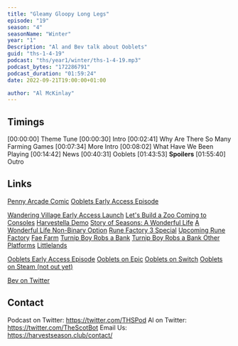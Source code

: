 ```yaml
---
title: "Gleamy Gloopy Long Legs"
episode: "19"
season: "4"
seasonName: "Winter"
year: "1"
Description: "Al and Bev talk about Ooblets"
guid: "ths-1-4-19"
podcast: "ths/year1/winter/ths-1-4-19.mp3"
podcast_bytes: "172286791"
podcast_duration: "01:59:24"
date: 2022-09-21T19:00:00+01:00

author: "Al McKinlay"
---
```


## Timings

[00:00:00] Theme Tune
[00:00:30] Intro
[00:02:41] Why Are There So Many Farming Games
[00:07:34] More Intro
[00:08:02] What Have We Been Playing
[00:14:42] News
[00:40:31] Ooblets
[01:43:53] **Spoilers**
[01:55:40] Outro

## Links

[Penny Arcade Comic](https://www.penny-arcade.com/comic/2022/09/16/farm-minimization)
[Ooblets Early Access Episode](https://www.harvestseason.club/episode/year1/summer/1-2-19-ooblets-first-impressions/)

[Wandering Village Early Access Launch](https://twitter.com/StrayFawnStudio/status/1567174318752161796)
[Let's Build a Zoo Coming to Consoles](https://twitter.com/nomorerobotshq/status/1570427343667183617)
[Harvestella Demo](https://twitter.com/harvestella_eng/status/1569700459136581634)
[Story of Seasons: A Wonderful Life](https://twitter.com/storyofseasons/status/1569693739777675270)
[A Wonderful Life Non-Binary Option](https://twitter.com/storyofseasons/status/1570729475322826752)
[Rune Factory 3 Special](https://twitter.com/NintendoAmerica/status/1569706370508660737)
[Upcoming Rune Factory](https://twitter.com/RuneFactory_NA/status/1570563144505823240)
[Fae Farm](https://twitter.com/NintendoAmerica/status/1569692044314005504)
[Turnip Boy Robs a Bank](https://twitter.com/SnoozyKazoo/status/1570125242785099776)
[Turnip Boy Robs a Bank Other Platforms](https://twitter.com/SnoozyKazoo/status/1570164117767438336)
[Littlelands](https://twitter.com/Littlelands)

[Ooblets Early Access Episode](https://www.harvestseason.club/episode/year1/summer/1-2-19-ooblets-first-impressions/)
[Ooblets on Epic](https://store.epicgames.com/en-US/p/ooblets)
[Ooblets on Switch](https://www.nintendo.com/store/products/ooblets-switch/)
[Ooblets on Steam (not out yet)](https://store.steampowered.com/app/593150/Ooblets/)

[Bev on Twitter](https://twitter.com/bevgranger711)

## Contact

Podcast on Twitter: https://twitter.com/THSPod
Al on Twitter: https://twitter.com/TheScotBot
Email Us: https://harvestseason.club/contact/
